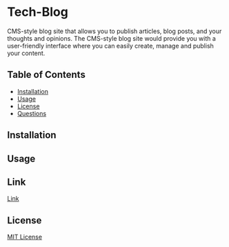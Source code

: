 # Tech-Blog
CMS-style blog site that allows you to publish articles, blog posts, and your thoughts and opinions. The CMS-style blog site would provide you with a user-friendly interface where you can easily create, manage and publish your content.

## Table of Contents

- [Installation](#installation)
- [Usage](#usage)
- [License](#license)
- [Questions](#questions)

## Installation



## Usage




## Link
[Link](link)


## License

[MIT License]()